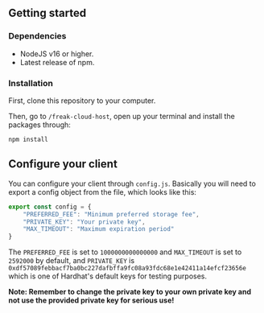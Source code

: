 ## Getting started

### Dependencies

* NodeJS v16 or higher.
* Latest release of npm.

### Installation

First, clone this repository to your computer.

Then, go to `/freak-cloud-host`, open up your terminal and install the packages through:

```
npm install
```


## Configure your client

You can configure your client through `config.js`. Basically you will need to export a config object from the file, which looks like this:

```js
export const config = {
    "PREFERRED_FEE": "Minimum preferred storage fee",
    "PRIVATE_KEY": "Your private key",
    "MAX_TIMEOUT": "Maximum expiration period"
}
```

The `PREFERRED_FEE` is set to `1000000000000000` and `MAX_TIMEOUT` is set to `2592000` by default, and `PRIVATE_KEY` is `0xdf57089febbacf7ba0bc227dafbffa9fc08a93fdc68e1e42411a14efcf23656e` which is one of Hardhat's default keys for testing purposes.

**Note: Remember to change the private key to your own private key and not use the provided private key for serious use!**
